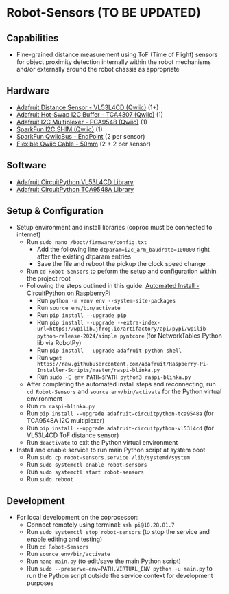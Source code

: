 # Robot-Sensors (TO BE UPDATED)

## Capabilities
* Fine-grained distance measurement using ToF (Time of Flight) sensors for object proximity detection internally within the robot mechanisms and/or externally around the robot chassis as appropriate

## Hardware 
* [Adafruit Distance Sensor - VL53L4CD (Qwiic)](https://www.adafruit.com/product/5396) (1+)
* [Adafruit Hot-Swap I2C Buffer - TCA4307 (Qwiic)](https://www.adafruit.com/product/5159) (1)
* [Adafruit I2C Multiplexer - PCA9548 (Qwiic)](https://www.adafruit.com/product/5626) (1)
* [SparkFun I2C SHIM (Qwiic)](https://www.sparkfun.com/products/15794) (1)
* [SparkFun QwiicBus - EndPoint](https://www.sparkfun.com/products/16988) (2 per sensor)
* [Flexible Qwiic Cable - 50mm](https://www.sparkfun.com/products/17260) (2 + 2 per sensor)

## Software
* [Adafruit CircuitPython VL53L4CD Library](https://docs.circuitpython.org/projects/vl53l4cd/en/latest/)
* [Adafruit CircuitPython TCA9548A Library](https://docs.circuitpython.org/projects/tca9548a/en/latest/)

## Setup & Configuration
* Setup environment and install libraries (coproc must be connected to internet)
  * Run `sudo nano /boot/firmware/config.txt`
    * Add the following line `dtparam=i2c_arm_baudrate=100000` right after the existing dtparam entries
    * Save the file and reboot the pickup the clock speed change
  * Run `cd Robot-Sensors` to peform the setup and configuration within the project root
  * Following the steps outlined in this guide: [Automated Install - CircuitPython on RaspberryPi](https://learn.adafruit.com/circuitpython-on-raspberrypi-linux/installing-circuitpython-on-raspberry-pi)
    * Run `python -m venv env --system-site-packages`
    * Run `source env/bin/activate`
    * Run `pip install --upgrade pip`
    * Run `pip install --upgrade --extra-index-url=https://wpilib.jfrog.io/artifactory/api/pypi/wpilib-python-release-2024/simple pyntcore` (for NetworkTables Python lib via RobotPy)
    * Run `pip install --upgrade adafruit-python-shell`
    * Run `wget https://raw.githubusercontent.com/adafruit/Raspberry-Pi-Installer-Scripts/master/raspi-blinka.py`
    * Run `sudo -E env PATH=$PATH python3 raspi-blinka.py`
  * After completing the automated install steps and reconnecting, run `cd Robot-Sensors` and `source env/bin/activate` for the Python virtual environment
  * Run `rm raspi-blinka.py`
  * Run `pip install --upgrade adafruit-circuitpython-tca9548a` (for TCA9548A I2C multiplexer)
  * Run `pip install --upgrade adafruit-circuitpython-vl53l4cd` (for VL53L4CD ToF distance sensor)
  * Run `deactivate` to exit the Python virtual environment 
* Install and enable service to run main Python script at system boot
  * Run `sudo cp robot-sensors.service /lib/systemd/system`
  * Run `sudo systemctl enable robot-sensors`
  * Run `sudo systemctl start robot-sensors`
  * Run `sudo reboot` 

## Development
* For local development on the coprocessor:
  * Connect remotely using terminal: `ssh pi@10.28.81.7`
  * Run `sudo systemctl stop robot-sensors` (to stop the service and enable editing and testing)
  * Run `cd Robot-Sensors`
  * Run `source env/bin/activate`
  * Run `nano main.py` (to edit/save the main Python script)
  * Run `sudo --preserve-env=PATH,VIRTUAL_ENV python -u main.py` to run the Python script outside the service context for development purposes

